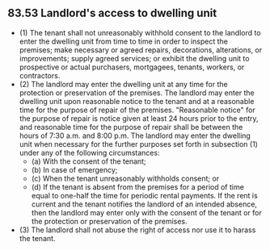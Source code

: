## 83.53 Landlord's access to dwelling unit
- (1) The tenant shall not unreasonably withhold consent to the landlord to enter the dwelling unit from time to time in order to inspect the premises; make necessary or agreed repairs, decorations, alterations, or improvements; supply agreed services; or exhibit the dwelling unit to prospective or actual purchasers, mortgagees, tenants, workers, or contractors.
- (2) The landlord may enter the dwelling unit at any time for the protection or preservation of the premises. The landlord may enter the dwelling unit upon reasonable notice to the tenant and at a reasonable time for the purpose of repair of the premises. "Reasonable notice" for the purpose of repair is notice given at least 24 hours prior to the entry, and reasonable time for the purpose of repair shall be between the hours of 7:30 a.m. and 8:00 p.m. The landlord may enter the dwelling unit when necessary for the further purposes set forth in subsection (1) under any of the following circumstances:
  - (a) With the consent of the tenant;
  - (b) In case of emergency;
  - (c) When the tenant unreasonably withholds consent; or
  - (d) If the tenant is absent from the premises for a period of time equal to one-half the time for periodic rental payments. If the rent is current and the tenant notifies the landlord of an intended absence, then the landlord may enter only with the consent of the tenant or for the protection or preservation of the premises.
- (3) The landlord shall not abuse the right of access nor use it to harass the tenant. 
